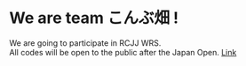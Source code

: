 # We are team こんぶ畑 !

We are going to participate in RCJJ WRS.  
All codes will be open to the public after the Japan Open. [Link](https://github.com/KOMBU-Batake/Kombu-Batake)
